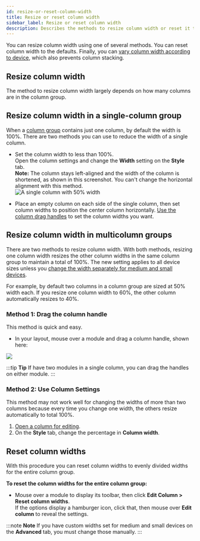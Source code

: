 ```yaml
---
id: resize-or-reset-column-width
title: Resize or reset column width
sidebar_label: Resize or reset column width
description: Describes the methods to resize column width or reset it to the default.
---
```


You can resize column width using one of several methods. You can reset column width to the defaults. Finally, you can [vary column width according to device](/beaver-builder/layouts/columns/stacking.md), which also prevents column stacking.

## Resize column width

The method to resize column width largely depends on how many columns are in the column group.

## Resize column width in a single-column group

When a [column group](/beaver-builder/layouts/columns/column-layouts-overview.md) contains just one column, by default the width is 100%. There are two methods you can use to reduce the width of a single column. 

* Set the column width to less than 100%.  
Open the column settings and change the **Width** setting on the **Style** tab.  
**Note:** The column stays left-aligned and the width of the column is shortened, as shown in this screenshot. You can't change the horizontal alignment with this method.  
![A single column with 50% width](/img/layouts--columns--resize-reset--1.png)

* Place an empty column on each side of the single column, then set column widths to position the center column horizontally. [Use the column drag handles](#method-1-drag-the-column-handle) to set the column widths you want.

## Resize column width in multicolumn groups

There are two methods to resize column width. With both methods, resizing one column width resizes the other column widths in the same column group to maintain a total of 100%. The new setting applies to all device sizes unless you [change the width separately for medium and small devices](/beaver-builder/layouts/columns/stacking.md).

For example, by default two columns in a column group are sized at 50% width each. If you resize one column width to 60%, the other column automatically resizes to 40%.

### Method 1: Drag the column handle

This method is quick and easy.

* In your layout, mouse over a module and drag a column handle, shown here:

![](/img/how-to-tips-resize-reset-col-width-1.jpg)

:::tip **Tip**
If have two modules in a single column, you can drag the handles on either module.
:::

### Method 2: Use Column Settings

This method may not work well for changing the widths of more than two columns because every time you change one width, the others resize automatically to total 100%. 

1. [Open a column for editing](/beaver-builder/layouts/columns/edit-a-column.md).
2. On the **Style** tab, change the percentage in **Column width**.

## Reset column widths

With this procedure you can reset column widths to evenly divided widths for the entire column group.

**To reset the column widths for the entire column group:**

* Mouse over a module to display its toolbar, then click **Edit Column > Reset column widths**.  
If the options display a hamburger icon, click that, then mouse over **Edit column**  to reveal the  settings.

:::note **Note**
If you have custom widths set for medium and small devices on the **Advanced** tab, you must change those manually.
:::
